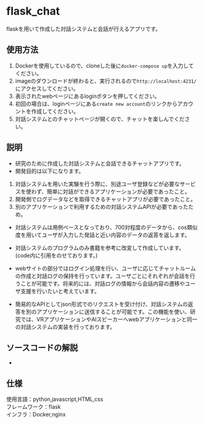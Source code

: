 # flask_chat
flaskを用いて作成した対話システムと会話が行えるアプリです。

## 使用方法
1. Dockerを使用しているので、cloneした後に`docker-compose up`を入力してください。  
1. imageのダウンロードが終わると、実行されるので`http://localhost:4231/`にアクセスしてください。
1. 表示されたwebページにあるloginボタンを押してください。
1. 初回の場合は、loginページにある`create new account`のリンクからアカウントを作成してください。
2. 対話システムとのチャットページが開くので、チャットを楽しんでください。

## 説明
- 研究のために作成した対話システムと会話できるチャットアプリです。
- 開発目的は以下になります。  
1. 対話システムを用いた実験を行う際に、別途ユーザ登録などが必要なサービスを使わず、簡単に対話ができるアプリケーションが必要であったこと。
2. 開発側でログデータなどを取得できるチャットアプリが必要であったこと。
3. 別のアプリケーションで利用するための対話システムAPIが必要であったため。
  
- 対話システムは用例ベースとなっており、700対程度のデータから、cos類似度を用いてユーザが入力した発話と近い内容のデータの返答を返します。  
- 対話システムのプログラムのみ書籍を参考に改変して作成しています。(code内に引用をのせております。)  
  
- webサイトの部分ではログイン処理を行い、ユーザに応じてチャットルームの作成と対話ログの保持を行っています。ユーザごとにそれぞれが会話を行うことが可能です。将来的には、対話ログの情報から会話内容の遷移やユーザ支援を行いたいと考えています。  
- 簡易的なAPIとしてjson形式でのリクエストを受け付け、対話システムの返答を別のアプリケーションに送信することが可能です。この機能を使い、研究では、VRアプリケーションやAIスピーカーへwebアプリケーションと同一の対話システムの実装を行っております。

## ソースコードの解説
- 

## 仕様
使用言語：python,javascript,HTML,css  
フレームワーク：flask  
インフラ：Docker,nginx 
